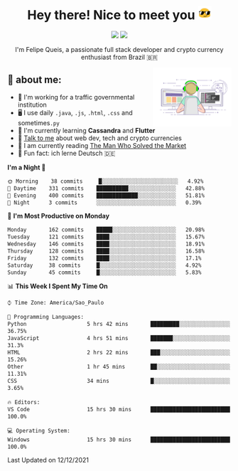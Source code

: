 
<h1 align="center">Hey there! Nice to meet you <img src="assets/sunglasses.gif" width="30"/></h1>

<p align="center">
  <a href="https://www.linkedin.com/in/fqueis"><img src="https://img.shields.io/badge/-LinkedIn-blue?style=flat&logo=Linkedin&logoColor=white" /></a>
  <a href="mailto:fqueis@gmail.com"><img src="https://img.shields.io/badge/-Gmail-c14438?style=flat&logo=Gmail&logoColor=white" /></a>
</p>

<p align="center">I'm Felipe Queis, a passionate full stack developer and crypto currency enthusiast from Brazil 🇧🇷</p>

<img width="35%" align="right" alt="fqueis" src="assets/profile.gif" /></p>

## 🤵 about me:

- 🏢 I'm working for a traffic governmental institution
- 🖥️ I use daily `.java`, `.js`, `.html`, `.css` and sometimes`.py`
- 🌱 I'm currently learning **Cassandra** and **Flutter**
- 💬 [Talk to me](https://github.com/fqueis/fqueis/discussions) about web dev, tech and crypto currencies
- 📖 I am currently reading [The Man Who Solved the Market](https://amzn.com/073521798X)
- 💭 Fun fact: ich lerne Deutsch 🇩🇪

<!--START_SECTION:waka-->
**I'm a Night 🦉** 

```text
🌞 Morning    38 commits     █░░░░░░░░░░░░░░░░░░░░░░░░   4.92% 
🌆 Daytime    331 commits    ██████████░░░░░░░░░░░░░░░   42.88% 
🌃 Evening    400 commits    █████████████░░░░░░░░░░░░   51.81% 
🌙 Night      3 commits      ░░░░░░░░░░░░░░░░░░░░░░░░░   0.39%

```
📅 **I'm Most Productive on Monday** 

```text
Monday       162 commits    █████░░░░░░░░░░░░░░░░░░░░   20.98% 
Tuesday      121 commits    ████░░░░░░░░░░░░░░░░░░░░░   15.67% 
Wednesday    146 commits    ████░░░░░░░░░░░░░░░░░░░░░   18.91% 
Thursday     128 commits    ████░░░░░░░░░░░░░░░░░░░░░   16.58% 
Friday       132 commits    ████░░░░░░░░░░░░░░░░░░░░░   17.1% 
Saturday     38 commits     █░░░░░░░░░░░░░░░░░░░░░░░░   4.92% 
Sunday       45 commits     █░░░░░░░░░░░░░░░░░░░░░░░░   5.83%

```


📊 **This Week I Spent My Time On** 

```text
⌚︎ Time Zone: America/Sao_Paulo

💬 Programming Languages: 
Python                   5 hrs 42 mins       █████████░░░░░░░░░░░░░░░░   36.75% 
JavaScript               4 hrs 51 mins       ███████░░░░░░░░░░░░░░░░░░   31.3% 
HTML                     2 hrs 22 mins       ███░░░░░░░░░░░░░░░░░░░░░░   15.26% 
Other                    1 hr 45 mins        ██░░░░░░░░░░░░░░░░░░░░░░░   11.31% 
CSS                      34 mins             █░░░░░░░░░░░░░░░░░░░░░░░░   3.65%

🔥 Editors: 
VS Code                  15 hrs 30 mins      █████████████████████████   100.0%

💻 Operating System: 
Windows                  15 hrs 30 mins      █████████████████████████   100.0%

```


 Last Updated on 12/12/2021
<!--END_SECTION:waka-->
